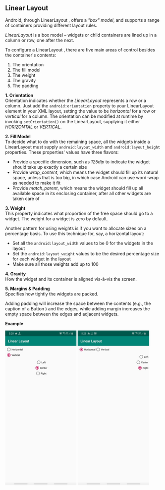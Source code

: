 ## Linear Layout

Android, through LinearLayout , offers a *"box" model*, and
supports a range of containers providing different layout rules.

*LinearLayout* is a box model – widgets or child containers
are lined up in a column or row, one after the next.

To configure a LinearLayout , there are five main areas of control besides the container's contents: 
1. The orientation
2. The fill model
3. The  weight
4. The gravity
5. The padding

**1. Orientation**\
Orientation indicates whether the *LinearLayout* represents a row or a
column. Just add the `android:orientation` property to your LinearLayout
element in your XML layout, setting the value to be *horizontal* for a row or *vertical* for a column. The orientation can be modified at runtime by invoking `setOrientation()` on the LinearLayout, supplying it either *HORIZONTAL* or *VERTICAL*.

**2. Fill Model**\
To decide what to do with the remaining space, all the widgets inside a LinearLayout must supply `android:layout_width` and `android:layout_height` properties. These properties' values have three flavors:
- Provide a specific dimension, such as *125dip* to indicate the
widget should take up exactly a certain size
- Provide *wrap_content*, which means the widget should fill
up its natural space, unless that is too big, in which case Android
can use word-wrap as needed to make it fit
- Provide *match_parent*, which means the widget should fill up
all available space in its enclosing container, after all other widgets
are taken care of

**3. Weight**\
This property indicates what proportion of the free space should go to a widget. The weight for a widget is zero by default.

Another pattern for using weights is if you want to allocate sizes on a
percentage basis. To use this technique for, say, a horizontal layout:
- Set all the `android:layout_width` values to be 0 for the widgets in the
layout
- Set the `android:layout_weight` values to be the desired percentage
size for each widget in the layout
- Make sure all those weights add up to 100

**4. Gravity**\
How the widget and its container is aligned vis-à-vis the screen.

**5. Margins & Padding**\
Specifies how tightly the widgets are packed.

Adding padding will increase the space between the contents (e.g., the caption of a Button ) and the edges, while adding margin increases the empty space between the edges and adjacent widgets.

**Example**

<img src="imgs/lin.jpeg" height="500px">

<img src="imgs/lin1.jpeg" height="500px">
